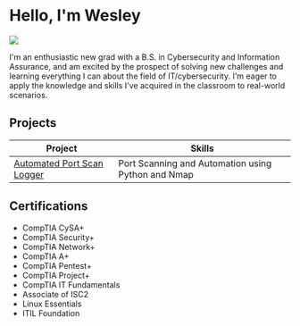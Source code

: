 # Hello, I'm Wesley
<a href="https://linkedin.com/in/wesleykoweek/"><img src="https://img.shields.io/badge/-LinkedIn-0072b1?&style=for-the-badge&logo=linkedin&logoColor=white" /></a>

I'm an enthusiastic new grad with a B.S. in Cybersecurity and Information Assurance, and am excited by the prospect of solving new challenges and learning everything I can about the field of IT/cybersecurity. I'm eager to apply the knowledge and skills I've acquired in the classroom to real-world scenarios.

## Projects

| Project                                       | Skills                     |
|-----------------------------------------------|----------------------------|
|  <a href="https://google.com">Automated Port Scan Logger</a>|Port Scanning and Automation using Python and Nmap|

## Certifications

- CompTIA CySA+
- CompTIA Security+
- CompTIA Network+
- CompTIA A+
- CompTIA Pentest+
- CompTIA Project+
- CompTIA IT Fundamentals
- Associate of ISC2
- Linux Essentials
- ITIL Foundation
